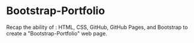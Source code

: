 # Bootstrap-Portfolio
Recap the ability of : HTML, CSS, GitHub, GitHub Pages, and Bootstrap to create a "Bootstrap-Portfolio" web page.
